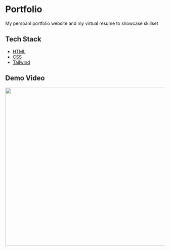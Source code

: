 # Portfolio
My persoanl portfolio website and my virtual resume to showcase skillset 

## Tech Stack
- [HTML](https://developer.mozilla.org/en-US/docs/Web/HTML)
- [CSS](https://developer.mozilla.org/en-US/docs/Web/CSS)
- [Tailwind](https://tailwindcss.com/)
## Demo Video

<img src = "https://github.com/khan-mujeeb/Portfolio/assets/89351750/93e5518b-504f-465b-a1b3-ed87701b2fc6" height="500" width="1080"/>


